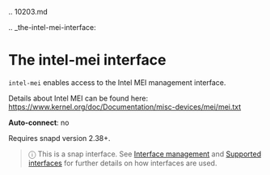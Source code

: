 .. 10203.md

.. _the-intel-mei-interface:

# The intel-mei interface

`intel-mei` enables access to the Intel MEI management interface.

Details about Intel MEI can be found here:
https://www.kernel.org/doc/Documentation/misc-devices/mei/mei.txt

**Auto-connect**: no

Requires snapd version 2.38+.

> ⓘ  This is a snap interface. See [Interface management](interface-management.md) and [Supported interfaces](supported-interfaces.md) for further details on how interfaces are used.